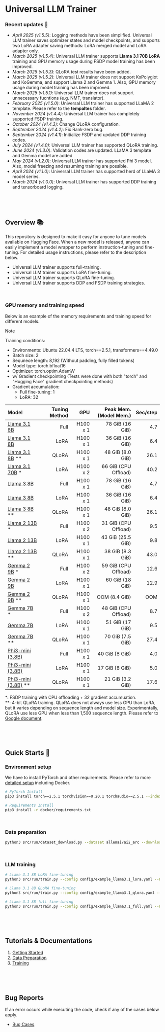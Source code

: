 # Universal LLM Trainer


### Recent updates 📣
* *April 2025 (v1.5.5)*: Logging methods have been simplified. Universal LLM trainer saves optimizer states and model checkpoints, and supports two LoRA adapter saving methods: LoRA merged model and LoRA adapter only.
* *March 2025 (v1.5.4)*: Universal LLM trainer supports **Llama 3.1 70B LoRA** training and GPU memory usage during FSDP model training has been improved.
* *March 2025 (v1.5.3)*: QLoRA test results have been added.
* *March 2025 (v1.5.2)*: Universal LLM trainer does not support KoPolyglot and KoGemma, and support Llama 2 and Gemma 1. Also, GPU memory usage during model training has been improved.
* *March 2025 (v1.5.1)*: Universal LLM trainer does not support unnecessary fucntions (e.g. NMT, translator).
* *February 2025 (v1.5.0)*: Universal LLM trainer has supported LLaMA 2 template. Please refer to the **tempaltes** folder.
* *November 2024 (v1.4.4)*: Universal LLM trainer has completely supported FSDP training.
* *October 2024 (v1.4.3)*: Change QLoRA configuration.
* *September 2024 (v1.4.2)*: Fix Rank-zero bug.
* *September 2024 (v1.4.1)*: Initialize FSDP and updated DDP training codes.
* *July 2024 (v1.4.0)*: Universal LLM trainer has supported QLoRA training. 
* *June 2024 (v1.3.0)*: Validation codes are updated. LLaMA 3 template and Gemma model are added.
* *May 2024 (v1.2.0)*: Universal LLM trainer has supported Phi 3 model. Also, model freezing and resumimg training are possible.
* *April 2024 (v1.1.0)*: Universal LLM trainer has supported herd of LLaMA 3 model series.
* *March 2024 (v1.0.0)*: Universal LLM trainer has supported DDP training and tensorboard logging.

&nbsp;

&nbsp;



## Overview 📚
This repository is designed to make it easy for anyone to tune models available on Hugging Face.
When a new model is released, anyone can easily implement a model wrapper to perform instruction-tuning and fine-tuning.
For detailed usage instructions, please refer to the description below.
* Universal LLM trainer supports full-training.
* Universal LLM trainer supports LoRA fine-tuning.
* Universal LLM trainer supports QLoRA fine-tuning.
* Universal LLM trainer supports DDP and FSDP training strategies.

&nbsp;


### GPU memory and training speed
Below is an example of the memory requirements and training speed for different models.

> [!NOTE]
> Training conditions: 
> - Environments: Ubuntu 22.04.4 LTS, torch==2.5.1, transformers==4.49.0
> - Batch size: 2
> - Sequnece length: 8,192 (Without padding, fully filled tokens)
> - Model type: torch.bfloat16
> - Optimizer: torch.optim.AdamW
> - w/ Gradient checkpointing (Tests were done with both "torch" and "Hugging Face" gradient checkpointing methods)
> - Gradient accumulation: 
>   - Full fine-tuning: 1
>   - LoRA: 32

| Model | Tuning Method | GPU | Peak Mem. (Model Mem.) | Sec/step |
|:- |-:|-:|-:|-:|
| [Llama 3.1 8B](config/llm_llama3.1_full.yaml)                 | Full   | H100 x 1  | 78 GiB (16 GiB)       | 4.7    |
| [Llama 3.1 8B](config/llm_llama3.1_lora.yaml)                 | LoRA   | H100 x 1  | 36 GiB (16 GiB)       | 6.4    |
| [Llama 3.1 8B](config/llm_llama3.1_qlora.yaml) **             | QLoRA  | H100 x 1  | 48 GiB (8.0 GiB)      | 26.1   |
| [Llama 3.1 70B](config/llm_llama3.1_70B_lora_fsdp.yaml) *     | LoRA   | H100 x 2  | 66 GiB (CPU Offload)  | 40.2   |
| [Llama 3 8B](config/llm_llama3_full.yaml)                     | Full   | H100 x 1  | 78 GiB (16 GiB)       | 4.7    |
| [Llama 3 8B](config/llm_llama3_lora.yaml)                     | LoRA   | H100 x 1  | 36 GiB (16 GiB)       | 6.4    |
| [Llama 3 8B](config/llm_llama3_qlora.yaml) **                 | QLoRA  | H100 x 1  | 48 GiB (8.0 GiB)      | 26.1   |
| [Llama 2 13B](config/llm_llama2_full_fsdp.yaml) *             | Full   | H100 x 2  | 31 GiB (CPU Offload)  | 9.5    |  
| [Llama 2 13B](config/llm_llama2_lora.yaml)                    | LoRA   | H100 x 1  | 43 GiB (25.5 GiB)     | 9.8    |
| [Llama 2 13B](config/llm_llama2_qlora.yaml) **                | QLoRA  | H100 x 1  | 38 GiB (8.3 GiB)      | 43.0   |
| [Gemma 2 9B](config/llm_gemma2_full_fsdp.yaml) *              | Full   | H100 x 2  | 59 GiB (CPU Offload)  | 12.6   |
| [Gemma 2 9B](config/llm_gemma2_lora.yaml)                     | LoRA   | H100 x 1  | 60 GiB (18 GiB)       | 12.9   |
| [Gemma 2 9B](config/llm_gemma2_qlora.yaml) **                 | QLoRA  | H100 x 1  | OOM (8.4 GiB)         | OOM    |
| [Gemma 7B](config/llm_gemma_full_fsdp.yaml) *                 | Full   | H100 x 2  | 48 GiB (CPU Offload)  | 8.7    |   
| [Gemma 7B](config/llm_gemma_lora.yaml)                        | LoRA   | H100 x 1  | 51 GiB (17 GiB)       | 9.5    |
| [Gemma 7B](config/llm_gemma_qlora.yaml) **                    | QLoRA  | H100 x 1  | 70 GiB (7.5 GiB)      | 27.4   |
| [Phi3-mini (3.8B)](config/llm_phi3_full.yaml)                 | Full   | H100 x 1  | 40 GiB (8 GiB)        | 4.0    |
| [Phi3-mini (3.8B)](config/llm_phi3_lora.yaml)                 | LoRA   | H100 x 1  | 17 GiB (8 GiB)        | 5.0    |
| [Phi3-mini (3.8B)](config/llm_phi3_qlora.yaml) **             | QLoRA  | H100 x 1  | 21 GiB (3.2 GiB)      | 17.6   |

*: FSDP training with CPU offloading + 32 gradient accumuation.<br>
**: 4-bit QLoRA training. QLoRA does not always use less GPU than LoRA, but it varies depending on sequence length and model size. Experimentally, QLoRA use less GPU when less than 1,500 sequence length. Please refer to [Google document](https://cloud.google.com/vertex-ai/generative-ai/docs/model-garden/lora-qlora).

&nbsp;

&nbsp;

## Quick Starts 🚀
### Environment setup
We have to install PyTorch and other requirements. Please refer to more [detailed setup](./docs/1_getting_started.md) including Docker.
```bash
# PyTorch Install
pip3 install torch==2.5.1 torchvision==0.20.1 torchaudio==2.5.1 --index-url https://download.pytorch.org/whl/cu124

# Requirements Install
pip3 install -r docker/requirements.txt
```

&nbsp;

### Data preparation
```bash
python3 src/run/dataset_download.py --dataset allenai/ai2_arc --download_path data_examples
```

&nbsp;

### LLM training
```bash
# Llama 3.1 8B LoRA fine-tuning
python3 src/run/train.py --config config/example_llama3.1_lora.yaml --mode train

# Llama 3.1 8B QLoRA fine-tuning
python3 src/run/train.py --config config/example_llama3.1_qlora.yaml --mode train

# Llama 3.1 8B full fine-tuning
python3 src/run/train.py --config config/example_llama3.1_full.yaml --mode train
```

&nbsp;

&nbsp;

<!-- ## Repository Structure
This repository is structured as follows.
```
├── config
│   └── *.yaml
├── config_lora
│   └── *.yaml
│
├── data
│   └── ${DATA_NAME}
│       └── ${DATA_NAME}.pkl
│
├── demo
│   ├── front
│   │   └── design
│   └── server.py
│
├── docker
│   ├── Dockerfile
│   └── requirements.txt
│
├── src
│   ├── data_collection             # Datasets wrappers
│   ├── models                      # Model wrappers
│   ├── run
│   │   ├── chat.py                 # The entry point of simple chat demo for trained LLM model
│   │   ├── train_deepspeed.py      # The entry point of deepspeed LLM training
│   │   ├── train.py                # The entry point of LLM training
│   │   └── validation.py           # The entry point of evaluation of trained LLM model
│   ├── task
│   ├── tools
│   │   ...
│   │   └── tokenizers              # LLM tokenizer wrappers
│   ├── trainer
│   │   ├── build.py
│   │   ├── trainer_deepspeed.py    # Deepspeed training trainer
│   │   └── trainer.py              # Training trainer
│   └── utils
│
└── templates                       # LLM instruction templates
```
<br><br> -->

## Tutorials & Documentations
1. [Getting Started](./docs/1_getting_started.md)
2. [Data Preparation](./docs/2_data_preparation.md)
3. [Training](./docs/3_training.md)

&nbsp;

&nbsp;

## Bug Reports
If an error occurs while executing the code, check if any of the cases below apply.
* [Bug Cases](./docs/bugs.md)
